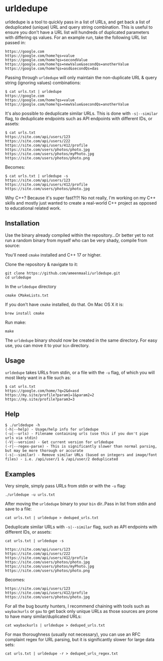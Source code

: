 # urldedupe

urldedupe is a tool to quickly pass in a list of URLs, and get back a list of deduplicated (unique)
URL and query string combination. This is useful to ensure you don't have a URL list will hundreds of duplicated parameters
with differing qs values. For an example run, take the following URL list passed in:

```
https://google.com
https://google.com/home?qs=value
https://google.com/home?qs=secondValue
https://google.com/home?qs=newValue&secondQs=anotherValue
https://google.com/home?qs=asd&secondQs=das
```

Passing through `urldedupe` will only maintain the non-duplicate URL & query string (ignoring values) combinations:

```
$ cat urls.txt | urldedupe
https://google.com
https://google.com/home?qs=value
https://google.com/home?qs=newValue&secondQs=anotherValue
```

It's also possible to deduplicate similar URLs. This is done with `-s|--similar` flag, to deduplicate endpoints such as API endpoints with different IDs, or assets:

```
$ cat urls.txt
https://site.com/api/users/123
https://site.com/api/users/222
https://site.com/api/users/412/profile
https://site.com/users/photos/photo.jpg
https://site.com/users/photos/myPhoto.jpg
https://site.com/users/photos/photo.png
```

Becomes:

```
$ cat urls.txt | urldedupe -s
https://site.com/api/users/123
https://site.com/api/users/412/profile
https://site.com/users/photos/photo.jpg
```

Why C++? Because it's super fast?!?! No not really, I'm working on my C++ skills and mostly just wanted to create a real-world C++ project as opposed to educational related work.

## Installation
Use the binary already compiled within the repository...Or better yet to not run a random binary from myself who can be very shady, compile from source:

You'll need `cmake` installed and C++ 17 or higher.

Clone the repository & navigate to it:
```
git clone https://github.com/ameenmaali/urldedupe.git
cd urldedupe
```

In the `urldedupe` directory
```
cmake CMakeLists.txt
```

If you don't have `cmake` installed, do that. On Mac OS X it is:
```
brew install cmake
```

Run make:
```
make
```

The `urldedupe` binary should now be created in the same directory. For easy use, you can move it to your `bin` directory.

## Usage
`urldedupe` takes URLs from stdin, or a file with the `-u` flag, of which you will most likely want in a file such as:
```
$ cat urls.txt
https://google.com/home/?q=2&d=asd
https://my.site/profile?param1=1&param2=2
https://my.site/profile?param3=3
```

## Help
```
$ ./urldedupe -h
(-h|--help) - Usage/help info for urldedupe
(-u|--urls) - Filename containing urls (use this if you don't pipe urls via stdin)
(-V|--version) - Get current version for urldedupe
(-r|--regex-parse) - This is significantly slower than normal parsing, but may be more thorough or accurate
(-s|--similar) - Remove similar URLs (based on integers and image/font files) - i.e. /api/user/1 & /api/user/2 deduplicated
```

## Examples

Very simple, simply pass URLs from stdin or with the `-u` flag:

`./urldedupe -u urls.txt`

After moving the `urldedupe` binary to your `bin` dir..Pass in list from stdin and save to a file:

`cat urls.txt | urldedupe > deduped_urls.txt`

Deduplicate similar URLs with `-s|--similar` flag, such as API endpoints with different IDs, or assets:

`cat urls.txt | urldedupe -s`

```
https://site.com/api/users/123
https://site.com/api/users/222
https://site.com/api/users/412/profile
https://site.com/users/photos/photo.jpg
https://site.com/users/photos/myPhoto.jpg
https://site.com/users/photos/photo.png
```

Becomes:

```
https://site.com/api/users/123
https://site.com/api/users/412/profile
https://site.com/users/photos/photo.jpg
```

For all the bug bounty hunters, I recommend chaining with tools such as `waybackurls` or `gau` to get back only unique URLs as those sources are prone to have many similar/duplicated URLs:

`cat waybackurls | urldedupe > deduped_urls.txt`

For max thoroughness (usually not necessary), you can use an RFC complaint regex for URL parsing, but it is significantly slower for large data sets:

`cat urls.txt | urldedupe -r > deduped_urls_regex.txt`
